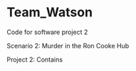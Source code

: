 # Team_Watson
Code for software project 2

Scenario 2: Murder in the Ron Cooke Hub

Project 2:
Contains 